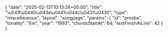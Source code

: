 {
    "date": "2025-02-13T10:13:26+00:00",
    "title": "\u041f\u0440\u043e\u0441\u044c\u0431\u0430",
    "type": "miscellaneous",
    "layout": "songpage",
    "params": {
        "id": "prosba",
        "tonality": "Em",
        "year": "1993",
        "chordsStartAt": 64,
        "textFinishAtLine": 42
    }
}